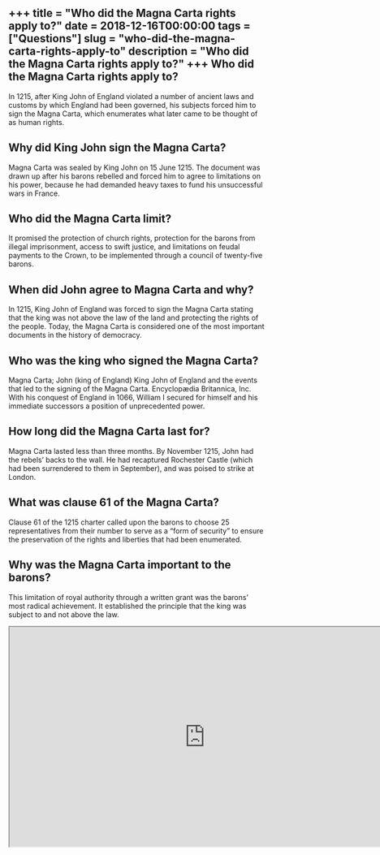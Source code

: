 +++
title = "Who did the Magna Carta rights apply to?"
date = 2018-12-16T00:00:00
tags = ["Questions"]
slug = "who-did-the-magna-carta-rights-apply-to"
description = "Who did the Magna Carta rights apply to?"
+++
Who did the Magna Carta rights apply to?
----------------------------------------

In 1215, after King John of England violated a number of ancient laws and customs by which England had been governed, his subjects forced him to sign the Magna Carta, which enumerates what later came to be thought of as human rights.

Why did King John sign the Magna Carta?
---------------------------------------

Magna Carta was sealed by King John on 15 June 1215. The document was drawn up after his barons rebelled and forced him to agree to limitations on his power, because he had demanded heavy taxes to fund his unsuccessful wars in France.

Who did the Magna Carta limit?
------------------------------

It promised the protection of church rights, protection for the barons from illegal imprisonment, access to swift justice, and limitations on feudal payments to the Crown, to be implemented through a council of twenty-five barons.

When did John agree to Magna Carta and why?
-------------------------------------------

In 1215, King John of England was forced to sign the Magna Carta stating that the king was not above the law of the land and protecting the rights of the people. Today, the Magna Carta is considered one of the most important documents in the history of democracy.

Who was the king who signed the Magna Carta?
--------------------------------------------

Magna Carta; John (king of England) King John of England and the events that led to the signing of the Magna Carta. Encyclopædia Britannica, Inc. With his conquest of England in 1066, William I secured for himself and his immediate successors a position of unprecedented power.

How long did the Magna Carta last for?
--------------------------------------

Magna Carta lasted less than three months. By November 1215, John had the rebels’ backs to the wall. He had recaptured Rochester Castle (which had been surrendered to them in September), and was poised to strike at London.

What was clause 61 of the Magna Carta?
--------------------------------------

Clause 61 of the 1215 charter called upon the barons to choose 25 representatives from their number to serve as a “form of security” to ensure the preservation of the rights and liberties that had been enumerated.

Why was the Magna Carta important to the barons?
------------------------------------------------

This limitation of royal authority through a written grant was the barons’ most radical achievement. It established the principle that the king was subject to and not above the law.

<iframe allow="accelerometer; autoplay; clipboard-write; encrypted-media; gyroscope; picture-in-picture" allowfullscreen="" class="__youtube_prefs__  epyt-is-override  no-lazyload" data-no-lazy="1" data-origheight="433" data-origwidth="770" data-skipgform_ajax_framebjll="" height="433" id="_ytid_81475" loading="lazy" src="https://www.youtube.com/embed/7xPK44JqLFA?enablejsapi=1&autoplay=0&cc_load_policy=0&cc_lang_pref=&iv_load_policy=1&loop=0&modestbranding=0&rel=1&fs=1&playsinline=0&autohide=2&theme=dark&color=red&controls=1&" title="YouTube player" width="770"></iframe>